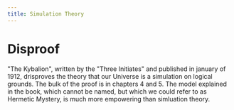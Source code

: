 ```yaml
---
title: Simulation Theory
---
```


# Disproof

"The Kybalion", written by the "Three Initiates" and published in january of 1912, drisproves the theory that our Universe is a simulation on logical grounds. The bulk of the proof is in chapters 4 and 5. The model explained in the book, which cannot be named, but which we could refer to as Hermetic Mystery, is much more empowering than simluation theory.


